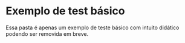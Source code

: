 # Exemplo de test básico

Essa pasta é apenas um exemplo de teste básico com intuito didático podendo ser removida em breve.